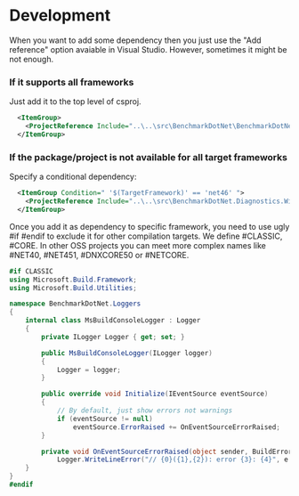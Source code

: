 # Development

When you want to add some dependency then you just use the "Add reference" option avaiable in Visual Studio. However, sometimes it might be not enough.

### If it supports all frameworks 

Just add it to the top level of csproj.

```xml
  <ItemGroup>
    <ProjectReference Include="..\..\src\BenchmarkDotNet\BenchmarkDotNet.csproj" />
  </ItemGroup>
```

### If the package/project is not available for all target frameworks

Specify a conditional dependency:

```xml
  <ItemGroup Condition=" '$(TargetFramework)' == 'net46' ">
    <ProjectReference Include="..\..\src\BenchmarkDotNet.Diagnostics.Windows\BenchmarkDotNet.Diagnostics.Windows.csproj" />
  </ItemGroup>
```

Once you add it as dependency to specific framework, you need to use ugly #if #endif to exclude it for other compilation targets. 
We define #CLASSIC, #CORE. In other OSS projects you can meet more complex names like #NET40, #NET451, #DNXCORE50 or #NETCORE. 

```cs
#if CLASSIC
using Microsoft.Build.Framework;
using Microsoft.Build.Utilities;

namespace BenchmarkDotNet.Loggers
{
    internal class MsBuildConsoleLogger : Logger
    {
        private ILogger Logger { get; set; }

        public MsBuildConsoleLogger(ILogger logger)
        {
            Logger = logger;
        }

        public override void Initialize(IEventSource eventSource)
        {
            // By default, just show errors not warnings
            if (eventSource != null)
                eventSource.ErrorRaised += OnEventSourceErrorRaised;
        }

        private void OnEventSourceErrorRaised(object sender, BuildErrorEventArgs e) =>
            Logger.WriteLineError("// {0}({1},{2}): error {3}: {4}", e.File, e.LineNumber, e.ColumnNumber, e.Code, e.Message);
    }
}
#endif
```
